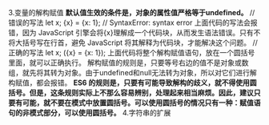 3.变量的解构赋值
  **默认值生效的条件是，对象的属性值严格等于undefined。**
// 错误的写法
let x;
{x} = {x: 1};
// SyntaxError: syntax error
  上面代码的写法会报错，因为 JavaScript 引擎会将{x}理解成一个代码块，从而发生语法错误。只有不将大括号写在行首，避免 JavaScript 将其解释为代码块，才能解决这个问题。
// 正确的写法
let x;
({x} = {x: 1});
  上面代码将整个解构赋值语句，放在一个圆括号里面，就可以正确执行。
  解构赋值的规则是，只要等号右边的值不是对象或数组，就先将其转为对象。由于undefined和null无法转为对象，所以对它们进行解构赋值，都会报错。
  **ES6 的规则是，只要有可能导致解构的歧义，就不得使用圆括号。但是，这条规则实际上不那么容易辨别，处理起来相当麻烦。因此，建议只要有可能，就不要在模式中放置圆括号。可以使用圆括号的情况只有一种：赋值语句的非模式部分，可以使用圆括号。**
4.字符串的扩展
 
